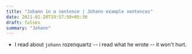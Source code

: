 ```yaml
---
title: "Johann in a sentence | Johann example sentences"
date: 2021-01-20T19:57:50+05:30
draft: falses
summary: "Johann"
---
```

- I read about `johann` rozenquartz -- i read what he wrote -- it won't hurt.
                 
